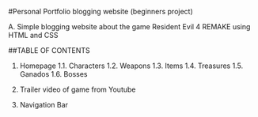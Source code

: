 #Personal Portfolio blogging website (beginners project)

A. Simple blogging website about the game Resident Evil 4 REMAKE using HTML and CSS

##TABLE OF CONTENTS
1. Homepage
   1.1. Characters
   1.2. Weapons
   1.3. Items
   1.4. Treasures
   1.5. Ganados
   1.6. Bosses
   
2. Trailer video of game from Youtube

3. Navigation Bar
